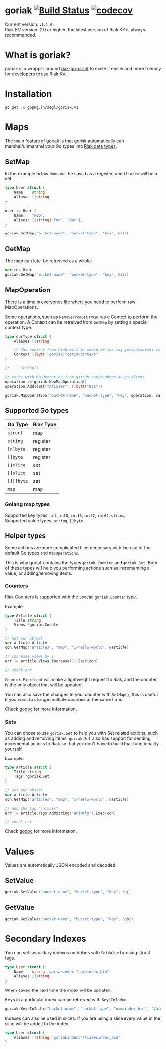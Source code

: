 # goriak [![Build Status](https://circleci.com/gh/zegl/goriak.svg?style=svg)](https://circleci.com/gh/zegl/goriak) [![codecov](https://codecov.io/gh/zegl/goriak/branch/v1/graph/badge.svg)](https://codecov.io/gh/zegl/goriak)

Current version: `v1.1.0`.  
Riak KV version: 2.0 or higher, the latest version of Riak KV is always recommended. 

# What is goriak?

goriak is a wrapper around [riak-go-client](https://github.com/basho/riak-go-client) to make it easier and more friendly for developers to use Riak KV.

# Installation

```bash
go get -u gopkg.in/zegl/goriak.v1
```

# Maps

The main feature of goriak is that goriak automatically can marshal/unmarshal your Go types into [Riak data types](http://docs.basho.com/riak/kv/2.1.4/developing/data-types/).

## SetMap

In the example below `Name` will be saved as a register, and `Aliases` will be a set.

```go
type User struct {
    Name    string
    Aliases []string
}

user := User {
    Name:   "Foo",
    Alises: []string{"Foo", "Bar"},
}

goriak.SetMap("bucket-name", "bucket-type", "key", user)
```

## GetMap

The map can later be retreived as a whole:

```go
var res User
goriak.GetMap("bucket-name", "bucket-type", "key", &res)
```

## MapOperation

There is a time in everyones life where you need to perform raw MapOperations.

Some operations, such as `RemoveFromSet` requires a Context to perform the operation.
A Context can be retreived from `GetMap` by setting a special context type.


```go
type ourType struct {
    Aliases []string

    // The context from Riak will be added if the tag goriakcontext is provided
    Context []byte `goriak:"goriakcontext"`
}

// ... GetMap()

// Works with MapOperation from github.com/basho/riak-go-client
operation := goriak.NewMapOperation()
operation.AddToSet("Aliases", []byte("Baz"))

goriak.MapOperation("bucket-name", "bucket-type", "key", operation, val.Context)
```

## Supported Go types


|  Go Type   | Riak Type |
|------------|-----------|
| `struct`   | map       |
| `string`   | register  |
| `[n]byte`  | register  |
| `[]byte`   | register  |
| `[]slice`  | set       |
| `[]slice`  | set       |
| `[][]byte` | set       |
| `map`      | map       |


### Golang map types

Supported key types: `int`, `int8`, `int16`, `int32`, `int64`, `string`.  
Supported value types: `string`, `[]byte`.

## Helper types

Some actions are more complicated then neccesary with the use of the default Go types and `MapOperations`.

This is why goriak contains the types `goriak.Counter` and `goriak.Set`. Both of these types will help you performing actions such as incrementing a value, or adding/removing items.

### Counters

Riak Counters is supported with the special `goriak.Counter` type.

Example:

```go
type Article struct {
    Title string
    Views *goriak.Counter
}

// Get our object
var article Article
con.GetMap("articles", "map", "1-hello-world", &article)

// Increase views by 1
err := article.Views.Increase(1).Exec(con)

// check err
```

`Counter.Exec(con)` will make a lightweight request to Riak, and the counter is the only object that will be updated.

You can also save the changes to your counter with `SetMap()`, this is useful if you want to change multiple counters at the same time.

Check [godoc](https://godoc.org/github.com/zegl/goriak) for more information.

### Sets

You can chose to use `goriak.Set` to help you with Set related actions, such as adding and removing items. `goriak.Set` also has support for sending incremental actions to Riak so that you don't have to build that functionality yourself.

Example:

```go
type Article struct {
    Title string
    Tags *goriak.Set
}

// Get our object
var article Article
con.GetMap("articles", "map", "1-hello-world", &article)

// Add the tag "animals"
err := article.Tags.AddString("animals").Exec(con)

// check err
```

Check [godoc](https://godoc.org/github.com/zegl/goriak) for more information.

# Values

Values are automatically JSON encoded and decoded.

## SetValue

```go
goriak.SetValue("bucket-name", "bucket-type", "key", obj)
```

## GetValue

```go
goriak.GetValue("bucket-name", "bucket-type", "key", &obj)
```

# Secondary Indexes

You can set secondary indexes on Values with `SetValue` by using struct tags.

```go
type User struct {
    Name    string `goriakindex:"nameindex_bin"`
    Aliases []string
}
```

When saved the next time the index will be updated.

Keys in a particular index can be retreived with `KeysInIndex`.

```go
goriak.KeysInIndex("bucket-name", "bucket-type", "nameindex_bin", "Value")
```

Indexes can also be used in slices. If you are using a slice every value in the slice will be added to the index.

```go
type User struct {
    Aliases []string `goriakindex:"aliasesindex_bin"`
}
```
